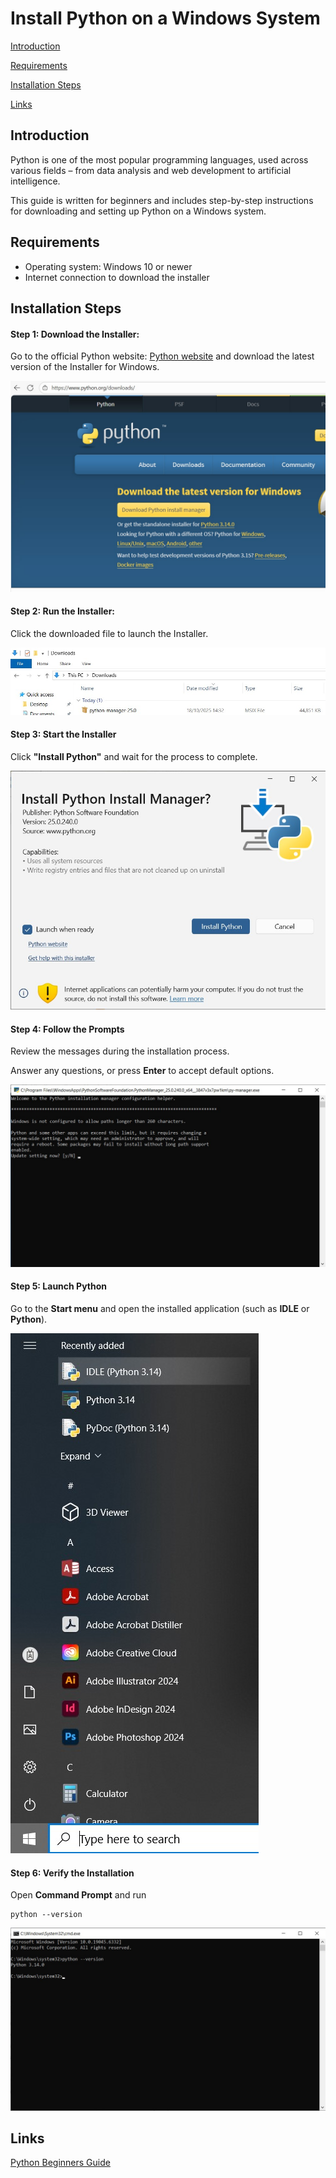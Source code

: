 # Install Python on a Windows System

[Introduction](#introduction)

[Requirements](#requirements)

[Installation Steps](#installation-steps)

[Links](#links)


## Introduction 
Python is one of the most popular programming languages, used across various fields – from data analysis and web development to artificial intelligence.

This guide is written for beginners and includes step-by-step instructions for downloading and setting up Python on a Windows system.

## Requirements

- Operating system: Windows 10 or newer
- Internet connection to download the installer

## Installation Steps

#### Step 1: Download the Installer:

Go to the official Python website: [Python website](https://www.python.org/downloads/) and download the latest version of the Installer for Windows.

<kbd>![Download Python installer](download.jpg)</kbd>

#### Step 2: Run the Installer: 

Click the downloaded file to launch the Installer.

<kbd>![Run installer file](installer_file.jpg)</kbd>

#### Step 3: Start the Installer


Click **"Install Python"** and wait for the process to complete.  

<kbd>![Installer step 1](installer_step1.jpg)</kbd>

#### Step 4: Follow the Prompts  

Review the messages during the installation process.

Answer any questions, or press **Enter** to accept default options.

<kbd>![Installer step 2](installer_step2.jpg)</kbd>

#### Step 5: Launch Python 
Go to the **Start menu** and open the installed application (such as **IDLE** or **Python**).

<kbd>![](start_menu.jpg)</kbd>

#### Step 6: Verify the Installation  

Open **Command Prompt** and run 

```
python --version
``` 

<kbd>![Verify Python installation](installation_verification.jpg)</kbd>

## Links
[Python Beginners Guide](https://wiki.python.org/moin/BeginnersGuide)

